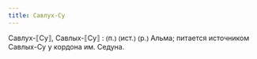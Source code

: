 ```yaml
---
title: Савлух-Су
---
```


Савлух-⟦Су⟧, Савлых-⟦Су⟧
: ⦅п.⦆ ⦅ист.⦆ ⦅р.⦆ Альма; питается источником Савлых-Су у кордона им. Седуна. 
